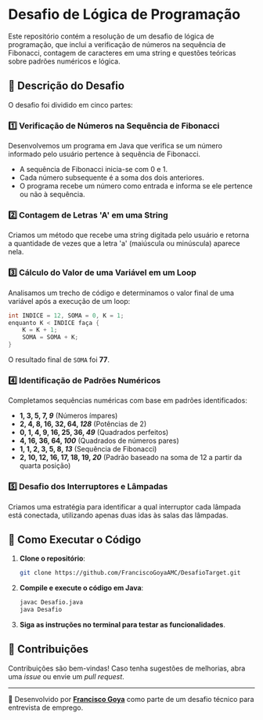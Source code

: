 # Desafio de Lógica de Programação

Este repositório contém a resolução de um desafio de lógica de programação, que inclui a verificação de números na sequência de Fibonacci, contagem de caracteres em uma string e questões teóricas sobre padrões numéricos e lógica.

## 📌 Descrição do Desafio

O desafio foi dividido em cinco partes:

### 1️⃣ Verificação de Números na Sequência de Fibonacci

Desenvolvemos um programa em Java que verifica se um número informado pelo usuário pertence à sequência de Fibonacci.

- A sequência de Fibonacci inicia-se com 0 e 1.
- Cada número subsequente é a soma dos dois anteriores.
- O programa recebe um número como entrada e informa se ele pertence ou não à sequência.

### 2️⃣ Contagem de Letras 'A' em uma String

Criamos um método que recebe uma string digitada pelo usuário e retorna a quantidade de vezes que a letra 'a' (maiúscula ou minúscula) aparece nela.

### 3️⃣ Cálculo do Valor de uma Variável em um Loop

Analisamos um trecho de código e determinamos o valor final de uma variável após a execução de um loop:

```java
int INDICE = 12, SOMA = 0, K = 1;
enquanto K < INDICE faça {
    K = K + 1;
    SOMA = SOMA + K;
}
```

O resultado final de `SOMA` foi **77**.

### 4️⃣ Identificação de Padrões Numéricos

Completamos sequências numéricas com base em padrões identificados:

- **1, 3, 5, 7, _9_** (Números ímpares)
- **2, 4, 8, 16, 32, 64, _128_** (Potências de 2)
- **0, 1, 4, 9, 16, 25, 36, _49_** (Quadrados perfeitos)
- **4, 16, 36, 64, _100_** (Quadrados de números pares)
- **1, 1, 2, 3, 5, 8, _13_** (Sequência de Fibonacci)
- **2, 10, 12, 16, 17, 18, 19, _20_** (Padrão baseado na soma de 12 a partir da quarta posição)

### 5️⃣ Desafio dos Interruptores e Lâmpadas

Criamos uma estratégia para identificar a qual interruptor cada lâmpada está conectada, utilizando apenas duas idas às salas das lâmpadas.

## 🚀 Como Executar o Código

1. **Clone o repositório**:
   ```bash
   git clone https://github.com/FranciscoGoyaAMC/DesafioTarget.git
   ```
2. **Compile e execute o código em Java**:
   ```bash
   javac Desafio.java
   java Desafio
   ```
3. **Siga as instruções no terminal para testar as funcionalidades**.

## 🤝 Contribuições

Contribuições são bem-vindas! Caso tenha sugestões de melhorias, abra uma *issue* ou envie um *pull request*.

---

📌 Desenvolvido por **[Francisco Goya](https://github.com/FranciscoGoyaAMC)** como parte de um desafio técnico para entrevista de emprego.
